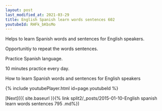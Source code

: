 ```yaml
---
layout: post
last_modified_at: 2021-03-29
title: English Spanish learn words sentences 602 
youtubeId: RHFk_bKbsMo
---
```

 
 
Helps to learn Spanish words and sentences for English speakers.

Opportunitiy to repeat the words sentences. 

Practice Spanish language. 
 
10 minutes practice every day. 
 
How to learn Spanish words and sentences for English speakers 
 
{% include youtubePlayer.html id=page.youtubeId %}
 
 
[Next]({{ site.baseurl }}{% link  split2/_posts/2015-01-10-English spanish learn words sentences 795 .md%})
 
